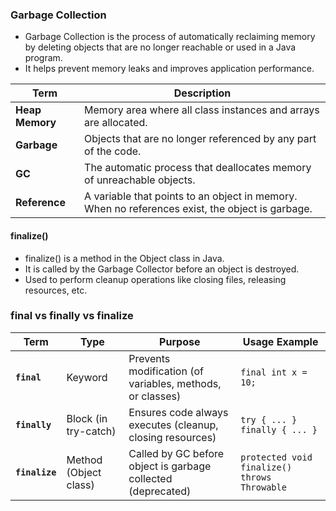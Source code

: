 ### Garbage Collection
- Garbage Collection is the process of automatically reclaiming memory by deleting objects that are no longer reachable or used in a Java program.
- It helps prevent memory leaks and improves application performance.

| Term            | Description                                                                                     |
| --------------- | ----------------------------------------------------------------------------------------------- |
| **Heap Memory** | Memory area where all class instances and arrays are allocated.                                 |
| **Garbage**     | Objects that are no longer referenced by any part of the code.                                  |
| **GC**          | The automatic process that deallocates memory of unreachable objects.                           |
| **Reference**   | A variable that points to an object in memory. When no references exist, the object is garbage. |

#### finalize()
- finalize() is a method in the Object class in Java.
- It is called by the Garbage Collector before an object is destroyed.
- Used to perform cleanup operations like closing files, releasing resources, etc.

### final vs finally vs finalize

| Term           | Type                  | Purpose                                                      | Usage Example                                |
| -------------- | --------------------- | ------------------------------------------------------------ | -------------------------------------------- |
| **`final`**    | Keyword               | Prevents modification (of variables, methods, or classes)    | `final int x = 10;`                          |
| **`finally`**  | Block (in try-catch)  | Ensures code always executes (cleanup, closing resources)    | `try { ... } finally { ... }`                |
| **`finalize`** | Method (Object class) | Called by GC before object is garbage collected (deprecated) | `protected void finalize() throws Throwable` |
